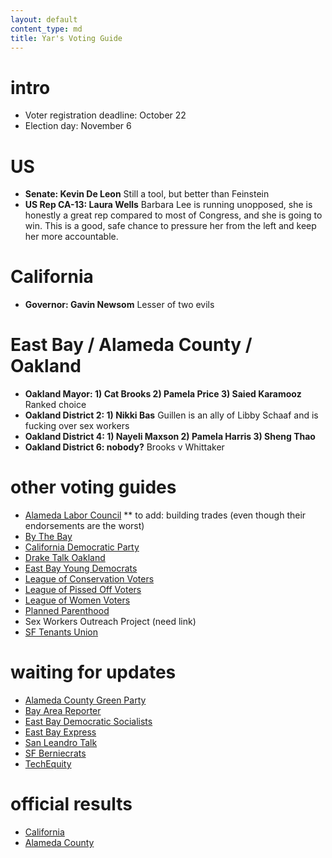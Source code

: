 ```yaml
---
layout: default
content_type: md
title: Yar's Voting Guide
---
```


# intro

* Voter registration deadline: October 22
* Election day: November 6

# US

* **Senate: Kevin De Leon** Still a tool, but better than Feinstein
* **US Rep CA-13: Laura Wells** Barbara Lee is running unopposed, she is honestly a great rep compared to most of Congress, and she is going to win. This is a good, safe chance to pressure her from the left and keep her more accountable.

# California

* **Governor: Gavin Newsom** Lesser of two evils

# East Bay / Alameda County / Oakland

* **Oakland Mayor: 1) Cat Brooks 2) Pamela Price 3) Saied Karamooz** Ranked choice
* **Oakland District 2: 1) Nikki Bas** Guillen is an ally of Libby Schaaf and is fucking over sex workers
* **Oakland District 4: 1) Nayeli Maxson 2) Pamela Harris 3) Sheng Thao**
* **Oakland District 6: nobody?** Brooks v Whittaker

# other voting guides

* [Alameda Labor Council](http://alamedalabor.org/2018/08/09/new-endorsements-for-the-alc/)
** to add: building trades (even though their endorsements are the worst)
* [By The Bay](https://www.bythebay.cool/ballot-preview/)
* [California Democratic Party](https://www.cadem.org/vote/endorsements)
* [Drake Talk Oakland](https://draketalkoakland.com/2018/08/23/towards-a-new-city-council-in-turbulent-times/)
* [East Bay Young Democrats](https://www.ebyd.org/endorsements/)
* [League of Conservation Voters](http://www.ecovote.org/page/endorsements)
* [League of Pissed Off Voters](http://www.theleaguesf.org/voter_guides)
* [League of Women Voters](https://lwvc.org/vote/elections/ballot-recommendations)
* [Planned Parenthood](http://www.ppactionca.org/local-info/mar-monte/voter-guide-2018.html)
* Sex Workers Outreach Project (need link)
* [SF Tenants Union](https://www.sftu.org/endorsements/)

# waiting for updates

* [Alameda County Green Party](https://acgreens.wordpress.com/voter-guides/)
* [Bay Area Reporter](http://www.ebar.com/news/news//259719)
* [East Bay Democratic Socialists](https://www.eastbaydsa.org/campaigns-electoral)
* [East Bay Express](https://www.eastbayexpress.com/oakland/the-express-2018-june-endorsements/Content?oid=16110772)
* [San Leandro Talk](http://sanleandrotalk.voxpublica.org/2018/05/07/san-leandro-talks-alameda-county-voters-guide-to-the-june-2018-election/)
* [SF Berniecrats](http://www.sfberniecrats.com/june_2018_endorsements)
* [TechEquity](https://docs.google.com/document/d/1C1wmHZCsl1N4coKHoc7eC6GufZMl6GA8AnupQub14C8/edit)

# official results

* [California](https://vote.sos.ca.gov/)
* [Alameda County](https://acgov.org/rovresults/235/index.htm)
